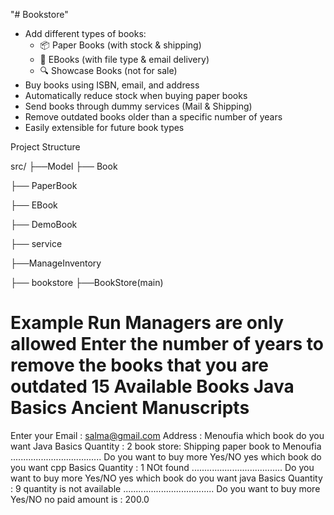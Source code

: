 "# Bookstore" 

- Add different types of books:
  - 📦 Paper Books (with stock & shipping)
  - 💾 EBooks (with file type & email delivery)
  - 🔍 Showcase Books (not for sale)
- Buy books using ISBN, email, and address
- Automatically reduce stock when buying paper books
- Send books through dummy services (Mail & Shipping)
- Remove outdated books older than a specific number of years
- Easily extensible for future book types

Project Structure

src/
├──Model
   ├── Book
   
   ├── PaperBook
   
   ├── EBook
   
   ├── DemoBook
   
├── service

   ├──ManageInventory
   
├── bookstore
     ├──BookStore(main)

Example Run
Managers are only allowed
Enter the number of years to remove the books that you are outdated
15
Available Books
Java Basics 
Ancient Manuscripts 
===============================
Enter your 
Email :
salma@gmail.com
Address : 
Menoufia
which book do you want
Java Basics
Quantity : 2
book store: Shipping paper book to Menoufia
....................................
Do you want to buy more Yes/NO
yes
which book do you want
cpp Basics
Quantity : 1
NOt found
....................................
Do you want to buy more Yes/NO
yes
which book do you want
java Basics
Quantity : 9
quantity is not available
....................................
Do you want to buy more Yes/NO
no
paid amount is : 200.0
    
